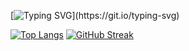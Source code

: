 [![Typing SVG](https://readme-typing-svg.herokuapp.com?font=First&size=30&pause=1000&width=435&lines=Full-Stack+Garyy!)](https://git.io/typing-svg)

[![Top Langs](https://github-readme-stats.vercel.app/api/top-langs/?username=anuraghazra&layout=compact)](https://github.com/anuraghazra/github-readme-stats) [![GitHub Streak](https://github-readme-streak-stats.herokuapp.com/?user=DenverCoder1)](https://git.io/streak-stats)
